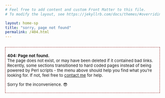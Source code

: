 ```yaml
---
# Feel free to add content and custom Front Matter to this file.
# To modify the layout, see https://jekyllrb.com/docs/themes/#overriding-theme-defaults

layout: home-sp
title: "sorry, page not found"
permalink: /404.html
---
```

<div style="position:relative;top:12px;font-size:.95em;border:1px dashed #820001;padding:6px;">
<p>
<strong>404: Page not found.</strong><br>The page does not exist, or may have been deleted if it contained bad links. Recently, some sections transitioned to hard coded pages instead of being powered by Perl scripts - the menu above should help you find what you’re looking for. If not, feel free to <a href="https://joejenett.com/contact/">contact me</a> for help. 
</p>

<p>
Sorry for the inconvenience. 😎	
</p>
</div>